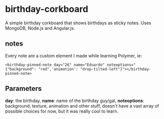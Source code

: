birthday-corkboard
==================

A simple birthday corkboard that shows birthdays as sticky notes. Uses MongoDB, Node.js and Angular.js.

notes
-----

Every note are a custom element I made while learning Polymer, ie:

```<birthday-pinned-note day="26" name="Eduardo" noteoptions="{"background": "red",'animation': "drop-tilted-left"}"></birthday-pinned-note>```

Parameters
----------
**day**: the birthday, **name**: name of the birthday guy/gal, **noteoptions**: background, texture, animation and other stuff, doesn't have a vast array of possible choices for now, but it was really cool to learn.
